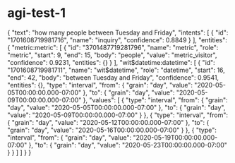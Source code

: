 # agi-test-1
{
  "text": "how many people between Tuesday and Friday",
  "intents": [
    {
      "id": "1701608719981716",
      "name": "inquiry",
      "confidence": 0.8849
    }
  ],
  "entities": {
    "metric:metric": [
      {
        "id": "3701487719281796",
        "name": "metric",
        "role": "metric",
        "start": 9,
        "end": 15,
        "body": "people",
        "value": "metric_visitor",
        "confidence": 0.9231,
        "entities": {}
      }
    ],
    "wit$datetime:datetime": [
      {
      "id": "1701608719981711",
      "name": "wit$datetime",
      "role": "datetime",
      "start": 16,
      "end": 42,
      "body": "between Tuesday and Friday",
      "confidence": 0.9541,
      "entities": {},
      "type": "interval",
      "from": {
        "grain": "day",
        "value": "2020-05-05T00:00:00.000-07:00"
      },
      "to": {
        "grain": "day",
        "value": "2020-05-09T00:00:00.000-07:00"
      },
      "values": [
        {
          "type": "interval",
          "from": {
            "grain": "day",
            "value": "2020-05-05T00:00:00.000-07:00"
          },
          "to": {
            "grain": "day",
            "value": "2020-05-09T00:00:00.000-07:00"
          }
        },
        {
          "type": "interval",
          "from": {
            "grain": "day",
            "value": "2020-05-12T00:00:00.000-07:00"
          },
          "to": {
            "grain": "day",
            "value": "2020-05-16T00:00:00.000-07:00"
          }
        },
        {
          "type": "interval",
          "from": {
            "grain": "day",
            "value": "2020-05-19T00:00:00.000-07:00"
          },
          "to": {
            "grain": "day",
            "value": "2020-05-23T00:00:00.000-07:00"
          }
        }
      ]
    ]
  }
}
